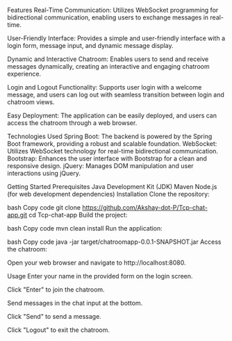 Features
Real-Time Communication: Utilizes WebSocket programming for bidirectional communication, enabling users to exchange messages in real-time.

User-Friendly Interface: Provides a simple and user-friendly interface with a login form, message input, and dynamic message display.

Dynamic and Interactive Chatroom: Enables users to send and receive messages dynamically, creating an interactive and engaging chatroom experience.

Login and Logout Functionality: Supports user login with a welcome message, and users can log out with seamless transition between login and chatroom views.

Easy Deployment: The application can be easily deployed, and users can access the chatroom through a web browser.

Technologies Used
Spring Boot: The backend is powered by the Spring Boot framework, providing a robust and scalable foundation.
WebSocket: Utilizes WebSocket technology for real-time bidirectional communication.
Bootstrap: Enhances the user interface with Bootstrap for a clean and responsive design.
jQuery: Manages DOM manipulation and user interactions using jQuery.

Getting Started
Prerequisites
Java Development Kit (JDK)
Maven
Node.js (for web development dependencies)
Installation
Clone the repository:

bash
Copy code
git clone https://github.com/Akshay-dot-P/Tcp-chat-app.git
cd Tcp-chat-app
Build the project:

bash
Copy code
mvn clean install
Run the application:

bash
Copy code
java -jar target/chatroomapp-0.0.1-SNAPSHOT.jar
Access the chatroom:

Open your web browser and navigate to http://localhost:8080.

Usage
Enter your name in the provided form on the login screen.

Click "Enter" to join the chatroom.

Send messages in the chat input at the bottom.

Click "Send" to send a message.

Click "Logout" to exit the chatroom.
